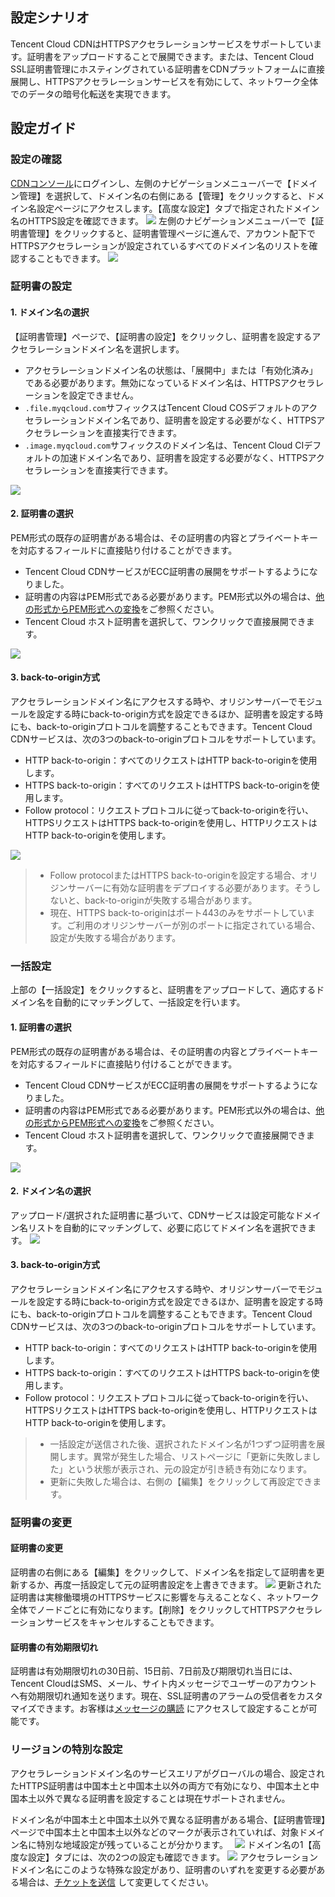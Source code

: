 ## 設定シナリオ
Tencent Cloud CDNはHTTPSアクセラレーションサービスをサポートしています。証明書をアップロードすることで展開できます。または、Tencent Cloud SSL証明書管理にホスティングされている証明書をCDNプラットフォームに直接展開し、HTTPSアクセラレーションサービスを有効にして、ネットワーク全体でのデータの暗号化転送を実現できます。

## 設定ガイド
### 設定の確認

[CDNコンソール](https://console.cloud.tencent.com/cdn)にログインし、左側のナビゲーションメニューバーで【ドメイン管理】を選択して、ドメイン名の右側にある【管理】をクリックすると、ドメイン名設定ページにアクセスします。【高度な設定】タブで指定されたドメイン名のHTTPS設定を確認できます。
![](https://main.qcloudimg.com/raw/df6c4966cfee58661251f88550214576.png)
左側のナビゲーションメニューバーで【証明書管理】をクリックすると、証明書管理ページに進んで、アカウント配下でHTTPSアクセラレーションが設定されているすべてのドメイン名のリストを確認することもできます。
![](https://main.qcloudimg.com/raw/91335ed0a426118b76ad6b27a53d5197.png)

### 証明書の設定
#### 1. ドメイン名の選択
【証明書管理】ページで、【証明書の設定】をクリックし、証明書を設定するアクセラレーションドメイン名を選択します。
+ アクセラレーションドメイン名の状態は、「展開中」または「有効化済み」である必要があります。無効になっているドメイン名は、HTTPSアクセラレーションを設定できません。
+ `.file.myqcloud.com`サフィックスはTencent Cloud COSデフォルトのアクセラレーションドメイン名であり、証明書を設定する必要がなく、HTTPSアクセラレーションを直接実行できます。
+ `.image.myqcloud.com`サフィックスのドメイン名は、Tencent Cloud CIデフォルトの加速ドメイン名であり、証明書を設定する必要がなく、HTTPSアクセラレーションを直接実行できます。

![](https://main.qcloudimg.com/raw/13c71dc1fc13576620768f7ae61d6c9e.png)

#### 2. 証明書の選択
PEM形式の既存の証明書がある場合は、その証明書の内容とプライベートキーを対応するフィールドに直接貼り付けることができます。
+ Tencent Cloud CDNサービスがECC証明書の展開をサポートするようになりました。
+ 証明書の内容はPEM形式である必要があります。PEM形式以外の場合は、[他の形式からPEM形式への変換](https://intl.cloud.tencent.com/document/product/228/35212)をご参照ください。
+ Tencent Cloud ホスト証明書を選択して、ワンクリックで直接展開できます。

![](https://main.qcloudimg.com/raw/d847eb87f076b972808b8e680705f706.png)

#### 3. back-to-origin方式

アクセラレーションドメイン名にアクセスする時や、オリジンサーバーでモジュールを設定する時にback-to-origin方式を設定できるほか、証明書を設定する時にも、back-to-originプロトコルを調整することもできます。Tencent Cloud CDNサービスは、次の3つのback-to-originプロトコルをサポートしています。
+ HTTP back-to-origin：すべてのリクエストはHTTP back-to-originを使用します。
+ HTTPS back-to-origin：すべてのリクエストはHTTPS back-to-originを使用します。
+ Follow protocol：リクエストプロトコルに従ってback-to-originを行い、HTTPSリクエストはHTTPS back-to-originを使用し、HTTPリクエストはHTTP back-to-originを使用します。

![](https://main.qcloudimg.com/raw/62b122177e6ee043d0063c8e5328e1e5.png)

>
> + Follow protocolまたはHTTPS back-to-originを設定する場合、オリジンサーバーに有効な証明書をデプロイする必要があります。そうしないと、back-to-originが失敗する場合があります。
> + 現在、HTTPS back-to-originはポート443のみをサポートしています。ご利用のオリジンサーバーが別のポートに指定されている場合、設定が失敗する場合があります。

### 一括設定
上部の【一括設定】をクリックすると、証明書をアップロードして、適応するドメイン名を自動的にマッチングして、一括設定を行います。
#### 1. 証明書の選択
PEM形式の既存の証明書がある場合は、その証明書の内容とプライベートキーを対応するフィールドに直接貼り付けることができます。
+ Tencent Cloud CDNサービスがECC証明書の展開をサポートするようになりました。
+ 証明書の内容はPEM形式である必要があります。PEM形式以外の場合は、[他の形式からPEM形式への変換](https://intl.cloud.tencent.com/document/product/228/35212)をご参照ください。
+ Tencent Cloud ホスト証明書を選択して、ワンクリックで直接展開できます。

![](https://main.qcloudimg.com/raw/fcadb92849ebd780acbbc5b35f343478.png)

#### 2. ドメイン名の選択
アップロード/選択された証明書に基づいて、CDNサービスは設定可能なドメイン名リストを自動的にマッチングして、必要に応じてドメイン名を選択できます。
![](https://main.qcloudimg.com/raw/04a8ad1088655f24282201da7b5ebd74.png)

#### 3. back-to-origin方式
アクセラレーションドメイン名にアクセスする時や、オリジンサーバーでモジュールを設定する時にback-to-origin方式を設定できるほか、証明書を設定する時にも、back-to-originプロトコルを調整することもできます。Tencent Cloud CDNサービスは、次の3つのback-to-originプロトコルをサポートしています。
+ HTTP back-to-origin：すべてのリクエストはHTTP back-to-originを使用します。
+ HTTPS back-to-origin：すべてのリクエストはHTTPS back-to-originを使用します。
+ Follow protocol：リクエストプロトコルに従ってback-to-originを行い、HTTPSリクエストはHTTPS back-to-originを使用し、HTTPリクエストはHTTP back-to-originを使用します。

>
> + 一括設定が送信された後、選択されたドメイン名が1つずつ証明書を展開します。異常が発生した場合、リストページに「更新に失敗しました」という状態が表示され、元の設定が引き続き有効になります。
> + 更新に失敗した場合は、右側の【編集】をクリックして再設定できます。

### 証明書の変更
#### 証明書の変更
証明書の右側にある【編集】をクリックして、ドメイン名を指定して証明書を更新するか、再度一括設定して元の証明書設定を上書きできます。
![](https://main.qcloudimg.com/raw/bb2ed5ec740aa67abf2750dc58baae0d.png)
更新された証明書は実稼働環境のHTTPSサービスに影響を与えることなく、ネットワーク全体でノードごとに有効になります。【削除】をクリックしてHTTPSアクセラレーションサービスをキャンセルすることもできます。

#### 証明書の有効期限切れ
証明書は有効期限切れの30日前、15日前、7日前及び期限切れ当日には、Tencent CloudはSMS、メール、サイト内メッセージでユーザーのアカウントへ有効期限切れ通知を送ります。現在、SSL証明書のアラームの受信者をカスタマイズできます。お客様は[メッセージの購読](https://console.cloud.tencent.com/message/subscription) にアクセスして設定することが可能です。

### リージョンの特別な設定
アクセラレーションドメイン名のサービスエリアがグローバルの場合、設定されたHTTPS証明書は中国本土と中国本土以外の両方で有効になり、中国本土と中国本土以外で異なる証明書を設定することは現在サポートされません。

ドメイン名が中国本土と中国本土以外で異なる証明書がある場合、【証明書管理】ページで中国本土と中国本土以外などのマークが表示されていれば、対象ドメイン名に特別な地域設定が残っていることが分かります。　
![](https://main.qcloudimg.com/raw/23192c43c0611c34d07490f19ea7dfb0.png)
ドメイン名の1【高度な設定】タブには、次の2つの設定も確認できます。
![](https://main.qcloudimg.com/raw/febb17a67f10eb81941013895e67913f.png)
アクセラレーションドメイン名にこのような特殊な設定があり、証明書のいずれを変更する必要がある場合は、[チケットを送信](https://console.cloud.tencent.com/workorder/category) して変更してください。

